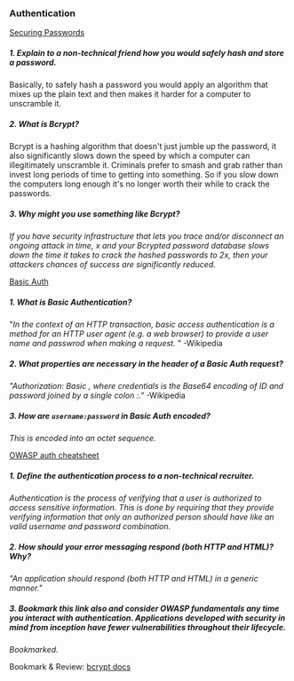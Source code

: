 ### Authentication

[Securing Passwords](https://thehackernews.com/2014/04/securing-passwords-with-bcrypt-hashing.html)
##### 1. Explain to a non-technical friend how you would safely hash and store a password.
Basically, to safely hash a password you would apply an algorithm that mixes up the plain text and then makes it harder for a computer to unscramble it. 

##### 2. What is Bcrypt?
Bcrypt is a hashing algorithm that doesn't just jumble up the password, it also significantly slows down the speed by which a computer can illegitimately unscramble it. Criminals prefer to smash and grab rather than invest long periods of time to getting into something. So if you slow down the computers long enough it's no longer worth their while to crack the passwords.

##### 3. Why might you use something like Bcrypt?
_If you have security infrastructure that lets you trace and/or disconnect an ongoing attack in time, x and your Bcrypted password database slows down the time it takes to crack the hashed passwords to 2x, then your attackers chances of success are significantly reduced._

[Basic Auth](https://en.wikipedia.org/wiki/Basic_access_authentication)
##### 1. What is Basic Authentication?
"_In the context of an HTTP transaction, basic access authentication is a method for an HTTP user agent (e.g. a web browser) to provide a user name and passwrod when making a request._ " -Wikipedia

##### 2. What properties are necessary in the header of a Basic Auth request?
_"Authorization: Basic <credentials>, where credentials is the Base64 encoding of ID and password joined by a single colon :."_ -Wikipedia

##### 3. How are `username:password` in Basic Auth encoded?
_This is encoded into an octet sequence._ 


[OWASP auth cheatsheet](https://www.owasp.org/index.php/Authentication_Cheat_Sheet)
##### 1. Define the authentication process to a non-technical recruiter.
_Authentication is the process of verifying that a user is authorized to access sensitive information. This is done by requiring that they provide verifying information that only an authorized person should have like an valid username and password combination._ 

##### 2. How should your error messaging respond (both HTTP and HTML)? Why?
_"An application should respond (both HTTP and HTML) in a generic manner."_ 

##### 3. Bookmark this link also and consider OWASP fundamentals any time you interact with authentication. Applications developed with security in mind from inception have fewer vulnerabilities throughout their lifecycle.
_Bookmarked._ 


Bookmark & Review: [bcrypt docs](https://www.npmjs.com/package/bcrypt)